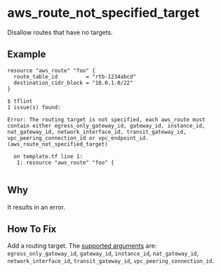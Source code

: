 # aws_route_not_specified_target

Disallow routes that have no targets.

## Example

```hcl
resource "aws_route" "foo" {
  route_table_id         = "rtb-1234abcd"
  destination_cidr_block = "10.0.1.0/22"
}
```

```
$ tflint
1 issue(s) found:

Error: The routing target is not specified, each aws_route must contain either egress_only_gateway_id, gateway_id, instance_id, nat_gateway_id, network_interface_id, transit_gateway_id, vpc_peering_connection_id or vpc_endpoint_id. (aws_route_not_specified_target)

  on template.tf line 1:
   1: resource "aws_route" "foo" {
 
```

## Why

It results in an error.

## How To Fix

Add a routing target. The [supported arguments](https://www.terraform.io/docs/providers/aws/r/route.html#argument-reference) are: `egress_only_gateway_id`, `gateway_id`, `instance_id`, `nat_gateway_id`, `network_interface_id`, `transit_gateway_id`, `vpc_peering_connection_id`.
